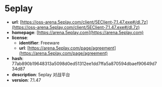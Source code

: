 # 5eplay

- **url**: [https://oss-arena.5eplay.com/client/5EClient-7.1.47.exe#/dl.7z](https://oss-arena.5eplay.com/client/5EClient-7.1.47.exe#/dl.7z)
- **homepage**: [https://arena.5eplay.com](https://arena.5eplay.com)
- **license**:
  - **identifier**: Freeware
  - **url**: [https://arena.5eplay.com/page/agreement](https://arena.5eplay.com/page/agreement)
- **hash**: 77ab890b19648313a5098d0ed51312ee1dd7ffa5a870594dbaef90649d734d87
- **description**: 5eplay 对战平台
- **version**: 7.1.47


